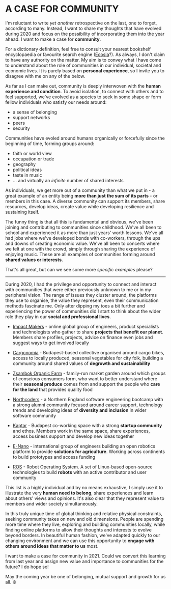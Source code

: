 # A CASE FOR COMMUNITY

I'm reluctant to write *yet another* retrospective on the last, one to forget, according to many. Instead, I want to share my thoughts that have evolved during 2020 and focus on the possibility of incorporating them into the year ahead. I want to make a case for **community**.

For a dictionary definition, feel free to consult your nearest bookshelf encyclopaedia or favourite search engine ([Ecosia](https://www.ecosia.org/)?). As always, I don't claim to have any authority on the matter. My aim is to convey what I have come to understand about the role of communities in our individual, societal and economic lives. It is purely based on **personal experience**, so I invite you to disagree with me on any of the below.

As far as I can make out, community is deeply interwoven with the **human experience and condition**. To avoid isolation, to connect with others and to feel supported, we've evolved as a species to seek in some shape or form fellow individuals who satisfy our needs around: 
- a sense of belonging
- support networks
- peers 
- security

Communities have evoled around humans organically or forcefully since the beginning of time, forming groups around:
- faith or world view
- occupation or trade
- geography
- political ideas
- taste in music
- ... and virtually an *infinite* number of shared interests

As individuals, we get more out of a community than what we put in - a great example of an entity being **more than just the sum of its parts** - or members in this case. A diverse community can support its members, share resources, develop ideas, create value while developing resilience and sustaining itself.

The funny thing is that all this is fundamental and obvious, we've been joining and contributing to communities since childhood. We've all been to school and experienced it as more than just years' worth lessons. We've all had jobs where we've developed bonds with co-workers, through the ups and downs of creating economic value. We've all been to concerts where we felt at one with the crowd, simply through sharing the experience of enjoying music. These are all examples of communities forming around **shared values or interests**. 

That's all great, but can we see some more *specific examples* please?

---

During 2020, I had the privilege and opportunity to connect and interact with communities that were either previously unknown to me or in my peripheral vision. The range of issues they cluster around, the platforms they use to organise, the value they represent, even their communication methods fascinate me. Only after dipping my toes a bit further and experiencing the power of communities did I start to think about the wider role they play in our **social and professional lives**.

- [Impact Makers](https://techimpactmakers.com/) - online global group of engineers, product specialists and technologists who gather to share **projects that benefit our planet**. Members share profiles, projects, advice on finance even jobs and suggest ways to get involved locally 

- [Cargonomia](http://cargonomia.hu/?lang=en) - Budapest-based collective organised around cargo bikes, access to locally produced, seasonal vegetables for city folk, building a community around shared values of **degrowth and sustainability**

- [Zsambok Organic Farm](https://en.zsambokibiokert.hu/) - family-run market garden around which groups of conscious consumers form, who want to better understand where their **seasonal produce** comes from and support the people who **care for the land** that provides quality food 

- [Northcoders](https://northcoders.com/) - a Northern England software engineering bootcamp with a strong alumni community focused around career support, technology trends and developing ideas of **diversity and inclusion** in wider software community 

- [Kaptar](https://kaptarbudapest.hu/en/) - Budapest co-working space with a strong **startup community** and ethos. Members work in the same space, share experiences, access business support and develop new ideas together

- [E-Nano](https://www.e-nano.io/) - international group of engineers building an open robotics platform to provide **solutions for agriculture**. Working across continents to build prototypes and access funding

- [ROS](https://www.ros.org/) - Robot Operating System. A set of Linux-based open-source technologies to build **robots** with an active contributor and user community 

This list is a highly individual and by no means exhaustive, I simply use it to illustrate the very **human need to belong**, share experiences and learn about others' views and opinions. It's also clear that they represent value to members and wider society simultaneously. 

In this truly unique time of global thinking and relative physical constraints, seeking community takes on new and old dimensions. People are spending more time where they live, exploring and building communities locally, while finding online platforms to allow their thoughts and interests to evolve beyond borders. In beautiful human fashion, we've adapted quickly to our changing environment and we can use this opportunity to **engage with others around ideas that matter to us** most.

I want to make a case for community in 2021. Could we convert this learning from last year and assign new value and importance to communities for the future? I do hope so!

May the coming year be one of belonging, mutual support and growth for us all. ☮



